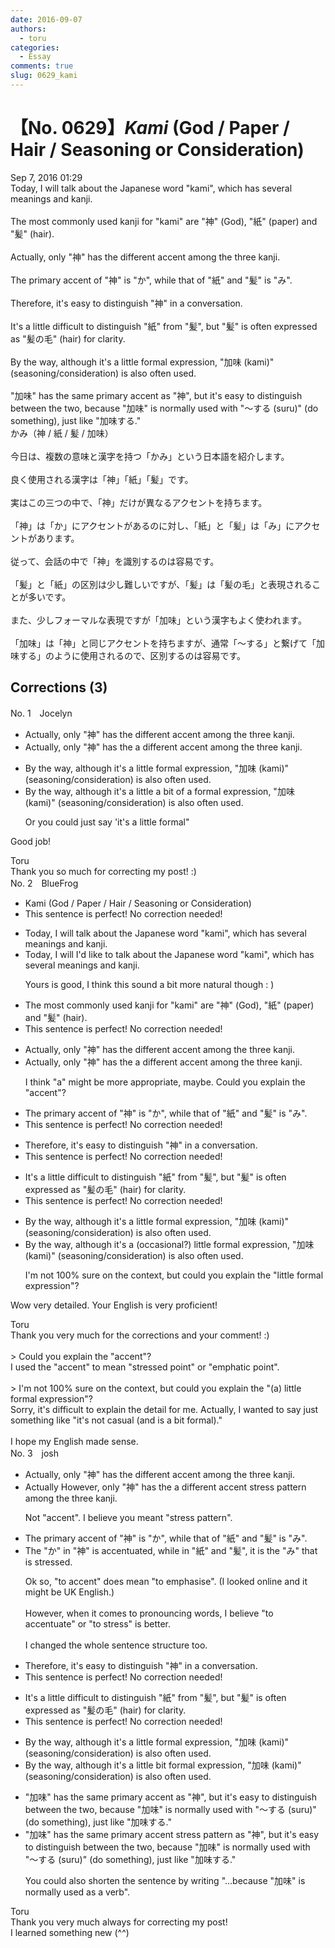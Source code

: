 ```yaml
---
date: 2016-09-07
authors:
  - toru
categories:
  - Essay
comments: true
slug: 0629_kami
---
```


# 【No. 0629】<strong><em>Kami</strong></em> (God / Paper / Hair / Seasoning or Consideration)
<div class="date">Sep 7, 2016 01:29</div>
<div id="post"><div id="body_show_ori">
Today, I will talk about the Japanese word "kami", which has several meanings and kanji.<br/><br/>The most commonly used kanji for "kami" are "神" (God), "紙" (paper) and "髪" (hair).<br/><br/>Actually, only "神" has the different accent among the three kanji.<br/><br/>The primary accent of "神" is "か", while that of "紙" and "髪" is "み".<br/><br/>Therefore, it's easy to distinguish "神" in a conversation.<br/><br/>It's a little difficult to distinguish "紙" from "髪", but "髪" is often expressed as "髪の毛" (hair) for clarity.<br/><br/>By the way, although it's a little formal expression, "加味 (kami)" (seasoning/consideration) is also often used.<br/><br/>"加味" has the same primary accent as "神", but it's easy to distinguish between the two, because "加味" is normally used with "～する (suru)" (do something), just like "加味する."
</div></div>

<!-- more -->

<div id="post_ja"><div id="body_show_mo">
かみ（神 / 紙 / 髪 / 加味）<br/><br/>今日は、複数の意味と漢字を持つ「かみ」という日本語を紹介します。<br/><br/>良く使用される漢字は「神」「紙」「髪」です。<br/><br/>実はこの三つの中で、「神」だけが異なるアクセントを持ちます。<br/><br/>「神」は「か」にアクセントがあるのに対し、「紙」と「髪」は「み」にアクセントがあります。<br/><br/>従って、会話の中で「神」を識別するのは容易です。<br/><br/>「髪」と「紙」の区別は少し難しいですが、「髪」は「髪の毛」と表現されることが多いです。<br/><br/>また、少しフォーマルな表現ですが「加味」という漢字もよく使われます。<br/><br/>「加味」は「神」と同じアクセントを持ちますが、通常「～する」と繋げて「加味する」のように使用されるので、区別するのは容易です。
</div></div>

## Corrections (3)
<div id="block"><div class="first_name"> No. 1　<span class="just_name">Jocelyn</span></div><div id="block2">
<ul class="correction_field">
<li class="incorrect">Actually, only "神" has the different accent among the three kanji.</li>
<li class="corrected correct">
Actually, only "神" has <span class="sline">the</span> <span class="f_blue">a </span>different accent among the three kanji.
</li>
</ul>
<ul class="correction_field">
<li class="incorrect">By the way, although it's a little formal expression, "加味 (kami)" (seasoning/consideration) is also often used.</li>
<li class="corrected correct">
By the way, although it's a <span class="sline">little</span> <span class="f_blue">a bit of a </span>formal expression, "加味 (kami)" (seasoning/consideration) is also often used.
<p class="correction_comment">Or you could just say 'it's a little formal"</p>
</li>
</ul>
<p class="comment_small">
 Good job!
</p>

</div><div class="name"><span class="just_name">Toru</span><br>
Thank you so much for correcting my post! :)
</div>
</div>
<div id="block"><div class="first_name"> No. 2　<span class="just_name">BlueFrog</span></div><div id="block2">
<ul class="correction_field">
<li class="incorrect">Kami (God / Paper / Hair / Seasoning or Consideration)</li>
<li class="corrected perfect">This sentence is perfect! No correction needed!</li>
</ul>
<ul class="correction_field">
<li class="incorrect">Today, I will talk about the Japanese word "kami", which has several meanings and kanji.</li>
<li class="corrected correct">
Today, <span class="sline">I will</span> <span class="f_red">I'd like to</span> talk about the Japanese word "kami", which has several meanings and kanji.
<p class="correction_comment">Yours is good, I think this sound a bit more natural though : )</p>
</li>
</ul>
<ul class="correction_field">
<li class="incorrect">The most commonly used kanji for "kami" are "神" (God), "紙" (paper) and "髪" (hair).</li>
<li class="corrected perfect">This sentence is perfect! No correction needed!</li>
</ul>
<ul class="correction_field">
<li class="incorrect">Actually, only "神" has the different accent among the three kanji.</li>
<li class="corrected correct">
Actually, only "神" has <span class="sline">the</span> <span class="f_red">a</span> different accent among the three kanji.
<p class="correction_comment">I think "a" might be more appropriate, maybe. Could you explain the "accent"?</p>
</li>
</ul>
<ul class="correction_field">
<li class="incorrect">The primary accent of "神" is "か", while that of "紙" and "髪" is "み".</li>
<li class="corrected perfect">This sentence is perfect! No correction needed!</li>
</ul>
<ul class="correction_field">
<li class="incorrect">Therefore, it's easy to distinguish "神" in a conversation.</li>
<li class="corrected perfect">This sentence is perfect! No correction needed!</li>
</ul>
<ul class="correction_field">
<li class="incorrect">It's a little difficult to distinguish "紙" from "髪", but "髪" is often expressed as "髪の毛" (hair) for clarity.</li>
<li class="corrected perfect">This sentence is perfect! No correction needed!</li>
</ul>
<ul class="correction_field">
<li class="incorrect">By the way, although it's a little formal expression, "加味 (kami)" (seasoning/consideration) is also often used.</li>
<li class="corrected correct">
By the way, although it's a <span class="f_red">(occasional?)</span> <span class="f_blue"><span class="sline">little</span> formal expression</span>, "加味 (kami)" (seasoning/consideration) is also often used.
<p class="correction_comment">I'm not 100% sure on the context, but could you explain the "little formal expression"?</p>
</li>
</ul>
<p class="comment_small">
 Wow very detailed. Your English is very proficient!
</p>

</div><div class="name"><span class="just_name">Toru</span><br>
Thank you very much for the corrections and your comment! :)<br/><br/>&gt; Could you explain the "accent"?<br/>I used the "accent" to mean "stressed point" or "emphatic point".<br/><br/>&gt; I'm not 100% sure on the context, but could you explain the "(a) little formal expression"?<br/>Sorry, it's difficult to explain the detail for me. Actually, I wanted to say just something like "it's not casual (and is a bit formal)."<br/><br/>I hope my English made sense.
</div>
</div>
<div id="block"><div class="first_name"> No. 3　<span class="just_name">josh</span></div><div id="block2">
<ul class="correction_field">
<li class="incorrect">Actually, only "神" has the different accent among the three kanji.</li>
<li class="corrected correct">
<span class="sline">Actually</span> <span class="f_blue">However</span>, only "神" has <span class="sline">the</span> <span class="f_blue">a</span> different <span class="sline">accent</span> <span class="f_blue">stress pattern</span> among the three kanji.
<p class="correction_comment">Not "accent". I believe you meant "stress pattern".</p>
</li>
</ul>
<ul class="correction_field">
<li class="incorrect">The primary accent of "神" is "か", while that of "紙" and "髪" is "み".</li>
<li class="corrected correct">
The "か" in "神" is accentuated, while in "紙" and "髪", it is the "み" that is stressed.
<p class="correction_comment">Ok so, "to accent" does mean "to emphasise". (I looked online and it might be UK English.)<br/><br/>However, when it comes to pronouncing words, I believe "to accentuate" or "to stress" is better.<br/><br/>I changed the whole sentence structure too.</p>
</li>
</ul>
<ul class="correction_field">
<li class="incorrect">Therefore, it's easy to distinguish "神" in a conversation.</li>
<li class="corrected perfect">This sentence is perfect! No correction needed!</li>
</ul>
<ul class="correction_field">
<li class="incorrect">It's a little difficult to distinguish "紙" from "髪", but "髪" is often expressed as "髪の毛" (hair) for clarity.</li>
<li class="corrected perfect">This sentence is perfect! No correction needed!</li>
</ul>
<ul class="correction_field">
<li class="incorrect">By the way, although it's a little formal expression, "加味 (kami)" (seasoning/consideration) is also often used.</li>
<li class="corrected correct">
By the way, although it's a <span class="sline">little</span> <span class="f_blue">bit</span> formal <span class="sline">expression</span>, "加味 (kami)" (seasoning/consideration) is also often used.
</li>
</ul>
<ul class="correction_field">
<li class="incorrect">"加味" has the same primary accent as "神", but it's easy to distinguish between the two, because "加味" is normally used with "～する (suru)" (do something), just like "加味する."</li>
<li class="corrected correct">
"加味" has the same <span class="sline">primary accent</span> <span class="f_blue">stress pattern </span>as "神", but it's easy to distinguish between the two, because "加味" is normally used with "～する (suru)" (do something), just like "加味する."
<p class="correction_comment">You could also shorten the sentence by writing "...because "加味" is normally used as a verb".</p>
</li>
</ul>
</div><div class="name"><span class="just_name">Toru</span><br>
Thank you very much always for correcting my post! <br/>I learned something new (^^)
</div>
</div>
